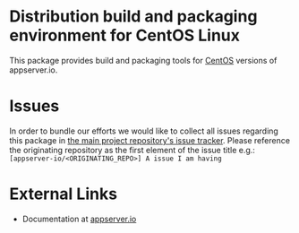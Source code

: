 Distribution build and packaging environment for CentOS Linux
=============================================================

This package provides build and packaging tools for [CentOS](http://www.centos.org/) versions of appserver.io.

# Issues
In order to bundle our efforts we would like to collect all issues regarding this package in [the main project repository's issue tracker](https://github.com/appserver-io/appserver/issues).
Please reference the originating repository as the first element of the issue title e.g.:
`[appserver-io/<ORIGINATING_REPO>] A issue I am having`

# External Links

* Documentation at [appserver.io](http://docs.appserver.io)
